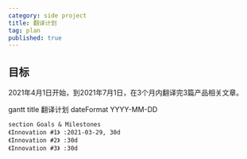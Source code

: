 ```yaml
---
category: side project
title: 翻译计划
tag: plan
published: true
---
```


## 目标

2021年4月1日开始，到2021年7月1日，在3个月内翻译完3篇产品相关文章。

<div class="mermaid">
    gantt
    title 翻译计划
    dateFormat  YYYY-MM-DD

    section Goals & Milestones
    《Innovation #1》 :2021-03-29, 30d
    《Innovation #2》 :30d
    《Innovation #3》 :30d
</div>
